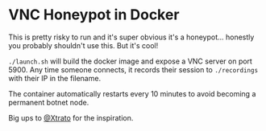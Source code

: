 # VNC Honeypot in Docker

This is pretty risky to run and it's super obvious it's a honeypot... honestly you probably shouldn't use this. But it's cool!

`./launch.sh` will build the docker image and expose a VNC server on port 5900. Any time someone connects, it records their session to `./recordings` with their IP in the filename.

The container automatically restarts every 10 minutes to avoid becoming a permanent botnet node.

Big ups to [@Xtrato](https://x.com/Xtrato/status/1939222218107445715) for the inspiration.
